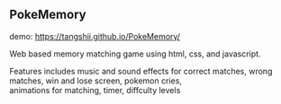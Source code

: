 ## PokeMemory
demo: https://tangshii.github.io/PokeMemory/<br/>

Web based memory matching game using html, css, and javascript. <br/>

Features includes music and sound effects for correct matches, wrong matches, win and lose screen, pokemon cries, <br/>
animations for matching, timer, diffculty levels


